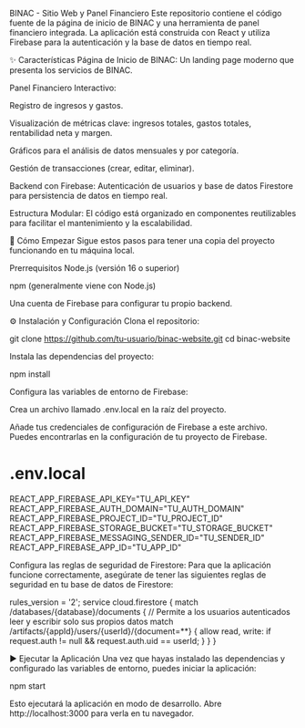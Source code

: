 BINAC - Sitio Web y Panel Financiero
Este repositorio contiene el código fuente de la página de inicio de BINAC y una herramienta de panel financiero integrada. La aplicación está construida con React y utiliza Firebase para la autenticación y la base de datos en tiempo real.

✨ Características
Página de Inicio de BINAC: Un landing page moderno que presenta los servicios de BINAC.

Panel Financiero Interactivo:

Registro de ingresos y gastos.

Visualización de métricas clave: ingresos totales, gastos totales, rentabilidad neta y margen.

Gráficos para el análisis de datos mensuales y por categoría.

Gestión de transacciones (crear, editar, eliminar).

Backend con Firebase: Autenticación de usuarios y base de datos Firestore para persistencia de datos en tiempo real.

Estructura Modular: El código está organizado en componentes reutilizables para facilitar el mantenimiento y la escalabilidad.

🚀 Cómo Empezar
Sigue estos pasos para tener una copia del proyecto funcionando en tu máquina local.

Prerrequisitos
Node.js (versión 16 o superior)

npm (generalmente viene con Node.js)

Una cuenta de Firebase para configurar tu propio backend.

⚙️ Instalación y Configuración
Clona el repositorio:

git clone https://github.com/tu-usuario/binac-website.git
cd binac-website

Instala las dependencias del proyecto:

npm install

Configura las variables de entorno de Firebase:

Crea un archivo llamado .env.local en la raíz del proyecto.

Añade tus credenciales de configuración de Firebase a este archivo. Puedes encontrarlas en la configuración de tu proyecto de Firebase.

# .env.local

REACT_APP_FIREBASE_API_KEY="TU_API_KEY"
REACT_APP_FIREBASE_AUTH_DOMAIN="TU_AUTH_DOMAIN"
REACT_APP_FIREBASE_PROJECT_ID="TU_PROJECT_ID"
REACT_APP_FIREBASE_STORAGE_BUCKET="TU_STORAGE_BUCKET"
REACT_APP_FIREBASE_MESSAGING_SENDER_ID="TU_SENDER_ID"
REACT_APP_FIREBASE_APP_ID="TU_APP_ID"

Configura las reglas de seguridad de Firestore:
Para que la aplicación funcione correctamente, asegúrate de tener las siguientes reglas de seguridad en tu base de datos de Firestore:

rules_version = '2';
service cloud.firestore {
  match /databases/{database}/documents {
    // Permite a los usuarios autenticados leer y escribir solo sus propios datos
    match /artifacts/{appId}/users/{userId}/{document=**} {
      allow read, write: if request.auth != null && request.auth.uid == userId;
    }
  }
}

▶️ Ejecutar la Aplicación
Una vez que hayas instalado las dependencias y configurado las variables de entorno, puedes iniciar la aplicación:

npm start

Esto ejecutará la aplicación en modo de desarrollo. Abre http://localhost:3000 para verla en tu navegador.
